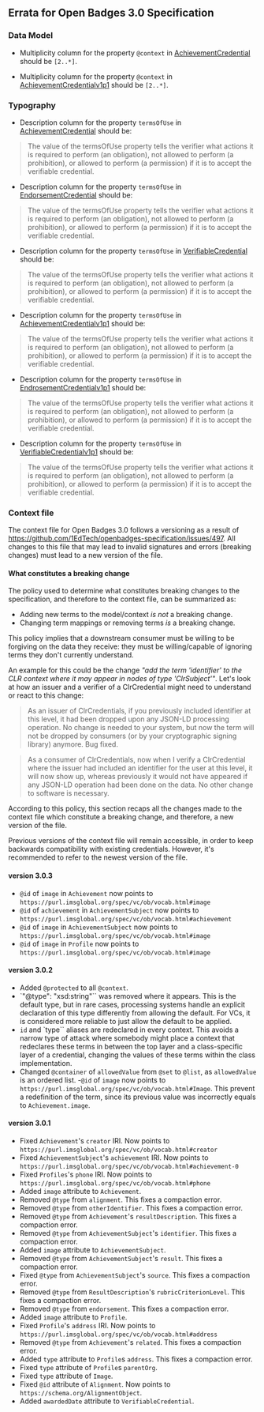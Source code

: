 ## Errata for Open Badges 3.0 Specification

### Data Model

- Multiplicity column for the property `@context` in [AchievementCredential](https://www.imsglobal.org/spec/ob/v3p0#achievementcredential) should be `[2..*]`.

- Multiplicity column for the property `@context` in [AchievementCredentialv1p1](https://www.imsglobal.org/spec/ob/v3p0#achievementcredentialv1p1) should be `[2..*]`.

### Typography

- Description column for the property `termsOfUse` in [AchievementCredential](https://www.imsglobal.org/spec/ob/v3p0#achievementcredential) should be:

> The value of the termsOfUse property tells the verifier what actions it is required to perform (an obligation), not allowed to perform (a prohibition), or allowed to perform (a permission) if it is to accept the verifiable credential.

- Description column for the property `termsOfUse` in [EndorsementCredential](https://www.imsglobal.org/spec/ob/v3p0#endorsementcredential) should be:

> The value of the termsOfUse property tells the verifier what actions it is required to perform (an obligation), not allowed to perform (a prohibition), or allowed to perform (a permission) if it is to accept the verifiable credential.

- Description column for the property `termsOfUse` in [VerifiableCredential](https://www.imsglobal.org/spec/ob/v3p0#verifiablecredential) should be:

> The value of the termsOfUse property tells the verifier what actions it is required to perform (an obligation), not allowed to perform (a prohibition), or allowed to perform (a permission) if it is to accept the verifiable credential.

- Description column for the property `termsOfUse` in [AchievementCredentialv1p1](https://www.imsglobal.org/spec/ob/v3p0#achievementcredentialv1p1) should be:

> The value of the termsOfUse property tells the verifier what actions it is required to perform (an obligation), not allowed to perform (a prohibition), or allowed to perform (a permission) if it is to accept the verifiable credential.

- Description column for the property `termsOfUse` in [EndrosementCredentialv1p1](https://www.imsglobal.org/spec/ob/v3p0#endorsementcredentialv1p1) should be:

> The value of the termsOfUse property tells the verifier what actions it is required to perform (an obligation), not allowed to perform (a prohibition), or allowed to perform (a permission) if it is to accept the verifiable credential.

- Description column for the property `termsOfUse` in [VerifiableCredentialv1p1](https://www.imsglobal.org/spec/ob/v3p0#verifiablecredentialv1p1) should be:

> The value of the termsOfUse property tells the verifier what actions it is required to perform (an obligation), not allowed to perform (a prohibition), or allowed to perform (a permission) if it is to accept the verifiable credential.


### Context file

The context file for Open Badges 3.0 follows a versioning as a result of https://github.com/1EdTech/openbadges-specification/issues/497. All changes to this file that may lead to invalid signatures and errors (breaking changes) must lead to a new version of the file.

#### What constitutes a breaking change

The policy used to determine what constitutes breaking changes to the specification, and therefore to the context file, can be summarized as:

- Adding new terms to the model/context *is not* a breaking change.
- Changing term mappings or removing terms *is* a breaking change.

This policy implies that a downstream consumer must be willing to be forgiving on the data they receive: they must be willing/capable of ignoring terms they don't currently understand.

An example for this could be the change *"add the term 'identifier' to the CLR context where it may appear in nodes of type 'ClrSubject'"*. Let's look at how an issuer and a verifier of a ClrCredential might need to understand or react to this change:

> As an issuer of ClrCredentials, if you previously included identifier at this level, it had been dropped upon any JSON-LD processing operation. No change is needed to your system, but now the term will not be dropped by consumers (or by your cryptographic signing library) anymore. Bug fixed.

> As a consumer of ClrCredentials, now when I verify a ClrCredential where the issuer had included an identifier for the user at this level, it will now show up, whereas previously it would not have appeared if any JSON-LD operation had been done on the data. No other change to software is necessary.

According to this policy, this section recaps all the changes made to the context file which constitute a breaking change, and therefore, a new version of the file.

<div class="note">
Previous versions of the context file will remain accessible, in order to keep backwards compatibility with existing credentials. However, it's recommended to refer to the newest version of the file.
</div>

#### version 3.0.3
- `@id` of `image` in `Achievement` now points to `https://purl.imsglobal.org/spec/vc/ob/vocab.html#image`
- `@id` of `achievement` in `AchievementSubject` now points to `https://purl.imsglobal.org/spec/vc/ob/vocab.html#achievement`
- `@id` of `image` in `AchievementSubject` now points to `https://purl.imsglobal.org/spec/vc/ob/vocab.html#image`
- `@id` of `image` in `Profile` now points to `https://purl.imsglobal.org/spec/vc/ob/vocab.html#image`

#### version 3.0.2
- Added `@protected` to all `@context`.
- `"@type": "xsd:string"`` was removed where it appears. This is the default type, but in rare cases, processing systems handle an explicit declaration of this type differently from allowing the default. For VCs, it is considered more reliable to just allow the default to be applied.
- `id` and `type`` aliases are redeclared in every context. This avoids a narrow type of attack where somebody might place a context that redeclares these terms in between the top layer and a class-specific layer of a credential, changing the values of these terms within the class implementation.
- Changed `@container` of `allowedValue` from `@set` to `@list`, as `allowedValue` is an ordered list.
-`@id` of `image` now points to `https://purl.imsglobal.org/spec/vc/ob/vocab.html#Image`. This prevent a redefinition of the term, since its previous value was incorrectly equals to `Achievement.image`.

#### version 3.0.1

- Fixed `Achievement`'s `creator` IRI. Now points to `https://purl.imsglobal.org/spec/vc/ob/vocab.html#creator`
- Fixed `AchievementSubject`'s `achievement` IRI. Now points to `https://purl.imsglobal.org/spec/vc/ob/vocab.html#achievement-0`
- Fixed `Profiles`'s `phone` IRI. Now points to `https://purl.imsglobal.org/spec/vc/ob/vocab.html#phone`
- Added `image` attribute to `Achievement`.
- Removed `@type` from `alignment`. This fixes a compaction error.
- Removed `@type` from `otherIdentifier`. This fixes a compaction error.
- Removed `@type` from `Achievement`'s `resultDescription`. This fixes a compaction error.
- Removed `@type` from `AchievementSubject`'s `identifier`. This fixes a compaction error.
- Added `image` attribute to `AchievementSubject`.
- Removed `@type` from `AchievementSubject`'s `result`. This fixes a compaction error.
- Fixed `@type` from `AchievementSubject`'s `source`. This fixes a compaction error.
- Removed `@type` from `ResultDescription`'s `rubricCriterionLevel`. This fixes a compaction error.
- Removed `@type` from `endorsement`. This fixes a compaction error.
- Added `image` attribute to `Profile`.
- Fixed `Profile`'s `address` IRI. Now points to `https://purl.imsglobal.org/spec/vc/ob/vocab.html#address`
- Removed `@type` from `Achievement`'s `related`. This fixes a compaction error.
- Added `type` attribute to `Profile`s `address`. This fixes a compaction error.
- Fixed `type` attribute of `Profile`s `parentOrg`.
- Fixed `type` attribute of `Image`.
- Fixed `@id` attribute of `Alignment`. Now points to `https://schema.org/AlignmentObject`.
- Added `awardedDate` attribute to `VerifiableCredential`.
